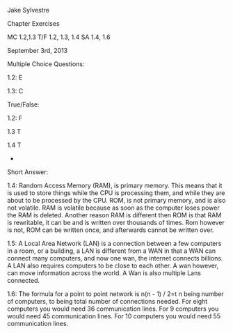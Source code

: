 

Jake Sylvestre

Chapter Exercises

MC 1.2,1.3 T/F 1.2, 1.3, 1.4 SA 1.4, 1.6

September 3rd, 2013



Multiple Choice Questions:



1.2:  E

1.3:  C



True/False:



1.2:  F

1.3  T

1.4  T

-

Short Answer:

1.4:  Random Access Memory (RAM), is primary memory. This means that it is used to store things while the CPU is processing them, and while they are about to be processed by the CPU. ROM, is not primary memory, and is also not volatile. RAM is volatile because as soon as the computer loses power the RAM is deleted. Another reason RAM is different then ROM is that RAM is rewritable, it can be and is written over thousands of times. Rom however is not, ROM can be written once, and afterwards cannot be written over.



1.5:  A Local Area Network (LAN) is a connection between a few computers in a room, or a building, a LAN is different from a WAN in that a WAN can connect many computers, and now one wan, the internet connects billions. A LAN also requires computers to be close to each other. A wan however, can move information across the world. A Wan is also multiple Lans connected.



1.6:  The formula for a point to point network is n(n - 1) / 2=t n being number of computers, to being total number of connections needed. For eight computers you would need 36 communication lines. For 9 computers you would need 45 communication lines. For 10 computers you would need 55 communication lines.
